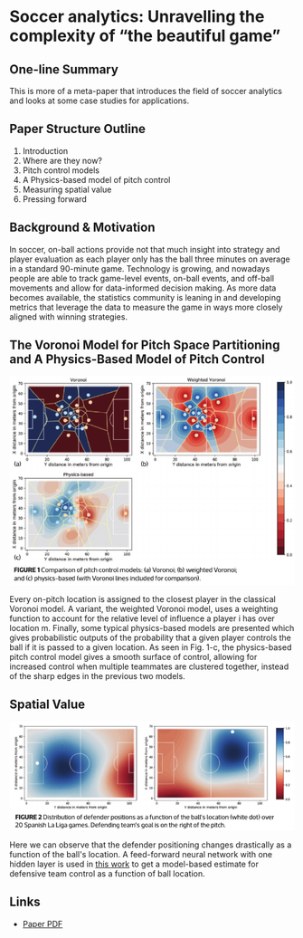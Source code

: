 # Soccer analytics: Unravelling the complexity of “the beautiful game”

## One-line Summary

This is more of a meta-paper that introduces the field of soccer analytics and looks at some case studies for applications.

## Paper Structure Outline

1. Introduction
2. Where are they now?
3. Pitch control models
4. A Physics-based model of pitch control
5. Measuring spatial value
6. Pressing forward

## Background & Motivation

In soccer, on-ball actions provide not that much insight into strategy and player evaluation as each player only has the ball three minutes on average in a standard 90-minute game. Technology is growing, and nowadays people are able to track game-level events, on-ball events, and off-ball movements and allow for data-informed decision making. As more data becomes available, the statistics community is leaning in and developing metrics that leverage the data to measure the game in ways more closely aligned with winning strategies.

## The Voronoi Model for Pitch Space Partitioning and A Physics-Based Model of Pitch Control

![](../../.gitbook/assets/screen-shot-2021-01-06-at-11.10.17-am.png)

Every on-pitch location is assigned to the closest player in the classical Voronoi model. A variant, the weighted Voronoi model, uses a weighting function to account for the relative level of influence a player i has over location m. Finally, some typical physics-based models are presented which gives probabilistic outputs of the probability that a given player controls the ball if it is passed to a given location. As seen in Fig. 1-c, the physics-based pitch control model gives a smooth surface of control, allowing for increased control when multiple teammates are clustered together, instead of the sharp edges in the previous two models.

## Spatial Value

![](../../.gitbook/assets/screen-shot-2021-01-06-at-11.15.57-am.png)

Here we can observe that the defender positioning changes drastically as a function of the ball's location. A feed-forward neural network with one hidden layer is used in [this work](../drafts/wide-open-spaces-a-statistical-technique-for-measuring-space-creation-in-professional-soccer.md) to get a model-based estimate for defensive team control as a function of ball location.

## Links

* [Paper PDF](https://rss.onlinelibrary.wiley.com/doi/epdf/10.1111/j.1740-9713.2018.01146.x)

